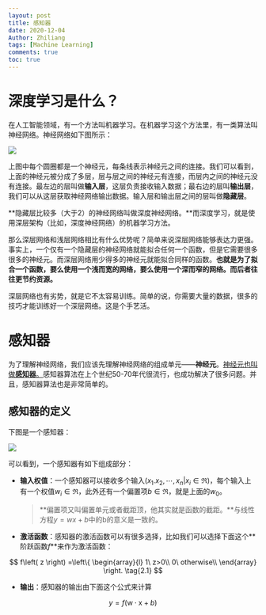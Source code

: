 ```yaml
---
layout: post
title: 感知器
date: 2020-12-04
Author: Zhiliang 
tags: [Machine Learning]
comments: true
toc: true
---
```


# 深度学习是什么？

在人工智能领域，有一个方法叫机器学习。在机器学习这个方法里，有一类算法叫神经网络。神经网络如下图所示：

![](https://gitee.com/zhiliangj/Typora_Img/raw/master/2256672-c6f640c11a06ac2e.png)

上图中每个圆圈都是一个神经元，每条线表示神经元之间的连接。我们可以看到，上面的神经元被分成了多层，层与层之间的神经元有连接，而层内之间的神经元没有连接。最左边的层叫做**输入层**，这层负责接收输入数据；最右边的层叫**输出层**，我们可以从这层获取神经网络输出数据。输入层和输出层之间的层叫做**隐藏层**。

**隐藏层比较多（大于2）的神经网络叫做深度神经网络。**而深度学习，就是使用深层架构（比如，深度神经网络）的机器学习方法。

那么深层网络和浅层网络相比有什么优势呢？简单来说深层网络能够表达力更强。事实上，一个仅有一个隐藏层的神经网络就能拟合任何一个函数，但是它需要很多很多的神经元。而深层网络用少得多的神经元就能拟合同样的函数。**也就是为了拟合一个函数，要么使用一个浅而宽的网络，要么使用一个深而窄的网络。而后者往往更节约资源。**

深层网络也有劣势，就是它不太容易训练。简单的说，你需要大量的数据，很多的技巧才能训练好一个深层网络。这是个手艺活。

# 感知器

为了理解神经网络，我们应该先理解神经网络的组成单元——**神经元**。<u>神经元也叫做**感知器**。</u>感知器算法在上个世纪50-70年代很流行，也成功解决了很多问题。并且，感知器算法也是非常简单的。

## 感知器的定义

下图是一个感知器：

![](https://gitee.com/zhiliangj/Typora_Img/raw/master/2256672-801d65e79bfc3162.png)

可以看到，一个感知器有如下组成部分：

- **输入权值**：一个感知器可以接收多个输入$(x_1.x_2,\cdots,x_n|x_i\in \Re)$，每个输入上有一个权值$w_i\in \Re$，此外还有一个偏置项$b\in \Re$，就是上面的$w_0$。

  > **偏置项又叫偏置单元或者截距顶，他其实就是函数的截距。**与线性方程$y=wx+b$中的b的意义是一致的。

- **激活函数**：感知器的激活函数可以有很多选择，比如我们可以选择下面这个**阶跃函数$f$**来作为激活函数：

$$
f\left( z \right) =\left\{ \begin{array}{l}
1\ z>0\\
0\ otherwise\\
\end{array} \right.
\tag{2.1}
$$

- **输出**：感知器的输出由下面这个公式来计算

$$
y=f\left( \text{w}\cdot \text{x}+b \right)\tag{2.2}
$$
